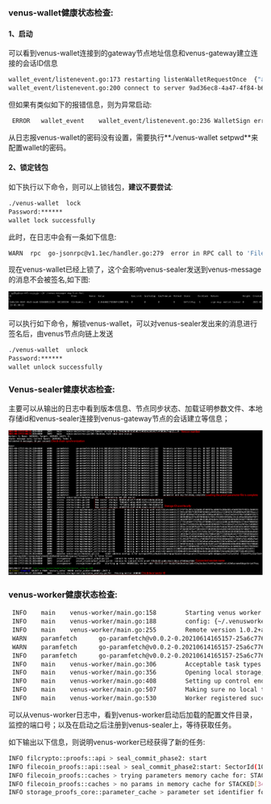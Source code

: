 

### venus-wallet健康状态检查:

#### 1、启动

可以看到venus-wallet连接到的gateway节点地址信息和venus-gateway建立连接的会话ID信息

```bash
wallet_event/listenevent.go:173	restarting listenWalletRequestOnce	{"api hub": "/dns/gateway.filincubator.com/tcp/83/wss"}
wallet_event/listenevent.go:200	connect to server 9ad36ec8-4a47-4f84-b618-e89cf03f6f38	{"api hub": "/dns/gateway.filincubator.com/tcp/83/wss"
```

但如果有类似如下的报错信息，则为异常启动:

```bash
 ERROR   wallet_event    wallet_event/listenevent.go:236 WalletSign error password not set       {"api hub": "/dns/gateway.filincubator.com/tcp/83/wss"}
```

从日志报venus-wallet的密码没有设置，需要执行**./venus-wallet setpwd**来配置wallet的密码。



#### 2、锁定钱包

如下执行以下命令，则可以上锁钱包，**建议不要尝试**:

```bash
./venus-wallet  lock
Password:******
wallet lock successfully
```

此时，在日志中会有一条如下信息:

```bash
WARN  rpc  go-jsonrpc@v1.1ec/handler.go:279  error in RPC call to 'Filecoin.Unlock': wallet already unlocked
```

现在venus-wallet已经上锁了，这个会影响venus-sealer发送到venus-message的消息不会被签名,如下图:

![error-message](../../.vuepress/public/error-message.png)

可以执行如下命令，解锁venus-wallet，可以对venus-sealer发出来的消息进行签名后，由venus节点向链上发送

```bash
./venus-wallet  unlock
Password:******
wallet unlock successfully
```



### Venus-sealer健康状态检查:

主要可以从输出的日志中看到版本信息、节点同步状态、加载证明参数文件、本地存储id和venus-sealer连接到venus-gateway节点的会话建立等信息；

![](../../.vuepress/public/venus-sealer-start.jpg)



### venus-worker健康状态检查:

```bash
 INFO    main    venus-worker/main.go:158        Starting venus worker
 INFO    main    venus-worker/main.go:188        config: {~/.venusworker/config.toml ~/.venusworker {/ip4/10.108.2.42/tcp/6666 eyJhbGciOiJIUzaW4iXX0.4ZDslo6-8kD74} {sqlite {    0 0 0s} {worker.db}}}
 INFO    main    venus-worker/main.go:255        Remote version 1.0.2+api1.2.0
 WARN    paramfetch      go-paramfetch@v0.0.2-0.20210614165157-25a6c7769498/paramfetch.go:158    Assuming parameter files are ok. DO NOT USE IN PRODUCTION
 WARN    paramfetch      go-paramfetch@v0.0.2-0.20210614165157-25a6c7769498/paramfetch.go:158    Assuming parameter files are ok. DO NOT USE IN PRODUCTION
 INFO    paramfetch      go-paramfetch@v0.0.2-0.20210614165157-25a6c7769498/paramfetch.go:207    parameter and key-fetching complete
 INFO    main    venus-worker/main.go:306        Acceptable task types: [seal/v0/fetch seal/v0/commit/1 seal/v0/finalize seal/v0/commit/2]
 INFO    main    venus-worker/main.go:356        Opening local storage; connecting to master
 INFO    main    venus-worker/main.go:408        Setting up control endpoint at 10.121.2.214:5555
 INFO    main    venus-worker/main.go:507        Making sure no local tasks are running
 INFO    main    venus-worker/main.go:530        Worker registered successfully, waiting for tasks
```

可以从venus-worker日志中，看到venus-worker启动后加载的配置文件目录，监控的端口号；以及在启动之后注册到venus-sealer上，等待获取任务。



如下输出以下信息，则说明venus-worker已经获得了新的任务:

```bash
INFO filcrypto::proofs::api > seal_commit_phase2: start
INFO filecoin_proofs::api::seal > seal_commit_phase2:start: SectorId(1000054)
INFO filecoin_proofs::caches > trying parameters memory cache for: STACKED[34359738368]
INFO filecoin_proofs::caches > no params in memory cache for STACKED[34359738368]
INFO storage_proofs_core::parameter_cache > parameter set identifier for cache: layered_drgporep::PublicParams{ graph: stacked_graph::StackedGraph{expansion_degree: 8 base_graph
```

